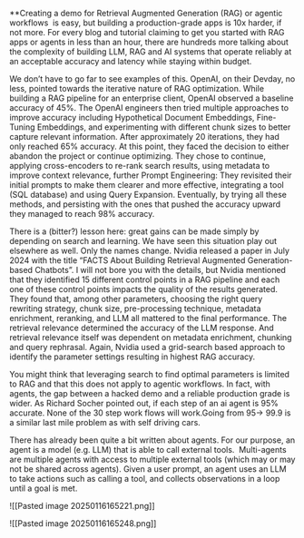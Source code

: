 **Creating a demo for Retrieval Augmented Generation (RAG) or agentic workflows  is easy, but building a production-grade apps is 10x harder, if not more. For every blog and tutorial claiming to get you started with RAG apps or agents in less than an hour, there are hundreds more talking about the complexity of building LLM, RAG and AI systems that operate reliably at an acceptable accuracy and latency while staying within budget. 

We don’t have to go far to see examples of this. OpenAI, on their Devday, no less, pointed towards the iterative nature of RAG optimization. While building a RAG pipeline for an enterprise client, OpenAI observed a baseline accuracy of 45%. The OpenAI engineers then tried multiple approaches to improve accuracy including Hypothetical Document Embeddings, Fine-Tuning Embeddings, and experimenting with different chunk sizes to better capture relevant information. After approximately 20 iterations, they had only reached 65% accuracy. At this point, they faced the decision to either abandon the project or continue optimizing. They chose to continue, applying cross-encoders to re-rank search results, using metadata to improve context relevance, further Prompt Engineering: They revisited their initial prompts to make them clearer and more effective, integrating a tool (SQL database) and using Query Expansion. Eventually, by trying all these methods, and persisting with the ones that pushed the accuracy upward they managed to reach 98% accuracy. 

There is a (bitter?) lesson here: great gains can be made simply by depending on search and learning. We have seen this situation play out elsewhere as well. Only the names change. Nvidia released a paper in July 2024 with the title “FACTS About Building Retrieval Augmented Generation-based Chatbots”. I will not bore you with the details, but Nvidia mentioned that they identified 15 different control points in a RAG pipeline and each one of these control points impacts the quality of the results generated. They found that, among other parameters, choosing the right query rewriting strategy, chunk size, pre-processing technique, metadata enrichment, reranking, and LLM all mattered to the final performance. The retrieval relevance determined the accuracy of the LLM response. And retrieval relevance itself was dependent on metadata enrichment, chunking and query rephrasal. Again, Nvidia used a grid-search based approach to identify the parameter settings resulting in highest RAG accuracy. 

You might think that leveraging search to find optimal parameters is limited to RAG and that this does not apply to agentic workflows. In fact, with agents, the gap between a hacked demo and a reliable production grade is wider. As Richard Socher pointed out, if each step of an ai agent is 95% accurate. None of the 30 step work flows will work.Going from 95-> 99.9 is a similar last mile problem as with self driving cars. 

There has already been quite a bit written about agents. For our purpose, an agent is a model (e.g. LLM) that is able to call external tools.  Multi-agents are multiple agents with access to multiple external tools (which may or may not be shared across agents). Given a user prompt, an agent uses an LLM to take actions such as calling a tool, and collects observations in a loop until a goal is met.

![[Pasted image 20250116165221.png]]

![[Pasted image 20250116165248.png]]